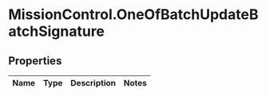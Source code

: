 # MissionControl.OneOfBatchUpdateBatchSignature

## Properties
Name | Type | Description | Notes
------------ | ------------- | ------------- | -------------
